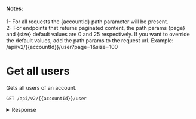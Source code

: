 #### Notes: 
1- For all requests the {accountId} path parameter will be present.   
2- For endpoints that returns paginated content, the path params {page} and {size} default values are 0 and 25 respectively. If you want to override the default values, add the path params to the request url. Example: /api/v2/{{accountId}}/user?page=1&size=100

# Get all users

Gets all users of an account.
```
GET /api/v2/{{accountId}}/user
```

<details><summary>Response</summary>

```json
{
    "content": [
        {
            "id": 3056,
            "firstName": "Administrator",
            "lastName": "TruVideo",
            "title": "title",
            "mobileNumber": "7813253414",
            "email": "admin@truvideo.com",
            "status": "Approved"
        }
    ],
    "totalPages": 1,
    "totalElements": 1,
    "last": true,
    "size": 25,
    "number": 0,
    "numberOfElements": 1,
    "first": true,
    "sort": null
}
```
</details>